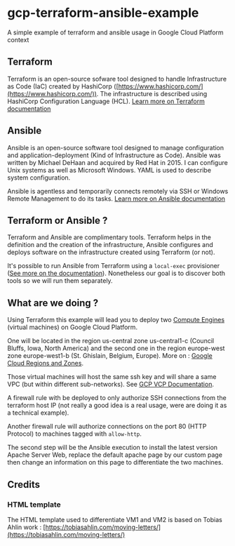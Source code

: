 # gcp-terraform-ansible-example

A simple example of terraform and ansible usage in Google Cloud Platform context

## Terraform

Terraform is an open-source sofware tool designed to handle Infrastructure as Code (IaC) created by HashiCorp ([https://www.hashicorp.com/](https://www.hashicorp.com/)). The infrastructure is described using HashiCorp Configuration Language (HCL). [Learn more on Terraform documentation](https://www.terraform.io/docs/index.html)

## Ansible

Ansible is an open-source software tool designed to manage configuration and application-deployment (Kind of Infrastructure as Code). Ansible was written by Michael DeHaan and acquired by Red Hat in 2015. I can configure Unix systems as well as Microsoft Windows. YAML is used to describe system configuration.

Ansible is agentless and temporarily connects remotely via SSH or Windows Remote Management to do its tasks. [Learn more on Ansible documentation](https://docs.ansible.com/ansible/latest/)

## Terraform or Ansible ?

Terraform and Ansible are complimentary tools. Terraform helps in the definition and the creation of the infrastructure, Ansible configures and deploys software on the infrastructure created using Terraform (or not).

It's possible to run Ansible from Terraform using a `local-exec` provisioner ([See more on the documentation](https://www.terraform.io/docs/language/resources/provisioners/local-exec.html)). Nonetheless our goal is to discover both tools so we will run them separately.

## What are we doing ?

Using Terraform this example will lead you to deploy two [Compute Engines](https://cloud.google.com/compute) (virtual machines) on Google Cloud Platform.

One will be located in the region us-central zone us-central1-c (Council Bluffs, Iowa, North America) and the second one in the region europe-west zone europe-west1-b (St. Ghislain, Belgium, Europe). More on : [Google Cloud Regions and Zones](https://cloud.google.com/compute/docs/regions-zones).

Those virtual machines will host the same ssh key and will share a same VPC (but within different sub-networks). See [GCP VCP Documentation](https://cloud.google.com/vpc/docs/vpc).


A firewall rule with be deployed to only authorize SSH connections from the terraform host IP (not really a good idea is a real usage, were are doing it as a technical example).

Another firewall rule will authorize connections on the port 80 (HTTP Protocol) to machines tagged with `allow-http`.

The second step will be the Ansible execution to install the latest version Apache Server Web, replace the default apache page by our custom page then change an information on this page to differentiate the two machines.
 
## Credits

### HTML template

The HTML template used to differentiate VM1 and VM2 is based on Tobias Ahlin work : [https://tobiasahlin.com/moving-letters/](https://tobiasahlin.com/moving-letters/)

